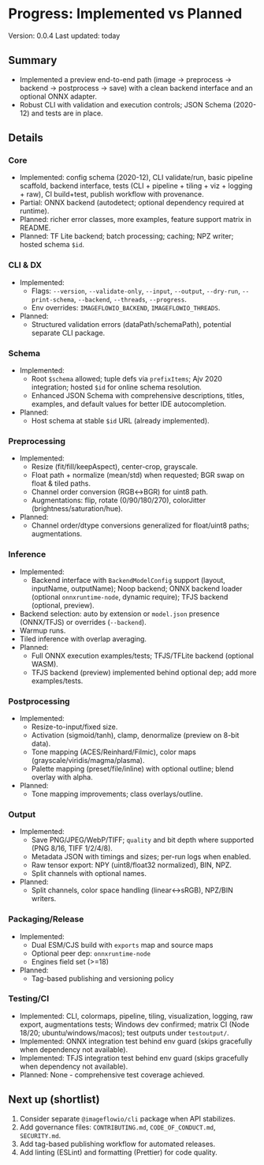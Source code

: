 # Progress: Implemented vs Planned

Version: 0.0.4
Last updated: today

## Summary

- Implemented a preview end-to-end path (image → preprocess → backend → postprocess → save) with a clean backend interface and an optional ONNX adapter.
- Robust CLI with validation and execution controls; JSON Schema (2020-12) and tests are in place.

## Details

### Core

- Implemented: config schema (2020-12), CLI validate/run, basic pipeline scaffold, backend interface, tests (CLI + pipeline + tiling + viz + logging + raw), CI build+test, publish workflow with provenance.
- Partial: ONNX backend (autodetect; optional dependency required at runtime).
- Planned: richer error classes, more examples, feature support matrix in README.
- Planned: TF Lite backend; batch processing; caching; NPZ writer; hosted schema `$id`.

### CLI & DX

- Implemented:
  - Flags: `--version`, `--validate-only`, `--input`, `--output`, `--dry-run`, `--print-schema`, `--backend`, `--threads`, `--progress`.
  - Env overrides: `IMAGEFLOWIO_BACKEND`, `IMAGEFLOWIO_THREADS`.
- Planned:
  - Structured validation errors (dataPath/schemaPath), potential separate CLI package.

### Schema

- Implemented:
  - Root `$schema` allowed; tuple defs via `prefixItems`; Ajv 2020 integration; hosted `$id` for online schema resolution.
  - Enhanced JSON Schema with comprehensive descriptions, titles, examples, and default values for better IDE autocompletion.
- Planned:
  - Host schema at stable `$id` URL (already implemented).

### Preprocessing

- Implemented:
  - Resize (fit/fill/keepAspect), center-crop, grayscale.
  - Float path + normalize (mean/std) when requested; BGR swap on float & tiled paths.
  - Channel order conversion (RGB↔BGR) for uint8 path.
  - Augmentations: flip, rotate (0/90/180/270), colorJitter (brightness/saturation/hue).
- Planned:
  - Channel order/dtype conversions generalized for float/uint8 paths; augmentations.

### Inference

- Implemented:
  - Backend interface with `BackendModelConfig` support (layout, inputName, outputName); Noop backend; ONNX backend loader (optional `onnxruntime-node`, dynamic require); TFJS backend (optional, preview).
- Backend selection: auto by extension or `model.json` presence (ONNX/TFJS) or overrides (`--backend`).
- Warmup runs.
- Tiled inference with overlap averaging.
- Planned:
  - Full ONNX execution examples/tests; TFJS/TFLite backend (optional WASM).
  - TFJS backend (preview) implemented behind optional dep; add more examples/tests.

### Postprocessing

- Implemented:
  - Resize-to-input/fixed size.
  - Activation (sigmoid/tanh), clamp, denormalize (preview on 8-bit data).
  - Tone mapping (ACES/Reinhard/Filmic), color maps (grayscale/viridis/magma/plasma).
  - Palette mapping (preset/file/inline) with optional outline; blend overlay with alpha.
- Planned:
  - Tone mapping improvements; class overlays/outline.

### Output

- Implemented:
  - Save PNG/JPEG/WebP/TIFF; `quality` and bit depth where supported (PNG 8/16, TIFF 1/2/4/8).
  - Metadata JSON with timings and sizes; per-run logs when enabled.
  - Raw tensor export: NPY (uint8/float32 normalized), BIN, NPZ.
  - Split channels with optional names.
- Planned:
  - Split channels, color space handling (linear↔sRGB), NPZ/BIN writers.

### Packaging/Release

- Implemented:
  - Dual ESM/CJS build with `exports` map and source maps
  - Optional peer dep: `onnxruntime-node`
  - Engines field set (>=18)
- Planned:
  - Tag-based publishing and versioning policy

### Testing/CI

- Implemented: CLI, colormaps, pipeline, tiling, visualization, logging, raw export, augmentations tests; Windows dev confirmed; matrix CI (Node 18/20; ubuntu/windows/macos); test outputs under `testoutput/`.
- Implemented: ONNX integration test behind env guard (skips gracefully when dependency not available).
- Implemented: TFJS integration test behind env guard (skips gracefully when dependency not available).
- Planned: None - comprehensive test coverage achieved.

## Next up (shortlist)

1. Consider separate `@imageflowio/cli` package when API stabilizes.
2. Add governance files: `CONTRIBUTING.md`, `CODE_OF_CONDUCT.md`, `SECURITY.md`.
3. Add tag-based publishing workflow for automated releases.
4. Add linting (ESLint) and formatting (Prettier) for code quality.
